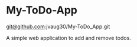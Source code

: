 # My-ToDo-App
git@github.com:jvaug30/My-ToDo_App.git

A simple web application to add and remove todos.
